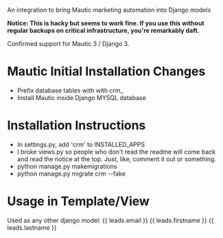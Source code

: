 An integration to bring Mautic marketing automation into Django models

**Notice: This is hacky but seems to work fine. If you use this without regular backups on critical infrastructure, you're remarkably daft.**

Confirmed support for Mautic 3 / Django 3.

# Mautic Initial Installation Changes
- Prefix database tables with with crm_
- Install Mautic inside Django MYSQL database

# Installation Instructions
- In settings.py, add 'crm' to INSTALLED_APPS
- I broke views.py so people who don't read the readme will come back and read the notice at the top. Just, like, comment it out or something.
- python manage.py makemigrations
- python manage.py migrate crm --fake

# Usage in Template/View
Used as any other django model: {{ leads.email }} {{ leads.firstname }} {{ leads.lastname }}
